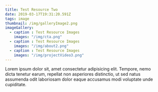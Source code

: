```yaml
---
title: Test Resource Two
date: 2019-03-17T19:31:20.591Z
tags: image
thumbnail: /img/galleryImage2.png
imageGallery:
  - caption : Test Resource Images
    images: "/img/cta.png"
  - caption : Test Resource Images
    images: "/img/about2.png"
  - caption : Test Resource Images
    images: "/img/projectVideo3.png"
---
```

Lorem ipsum dolor sit, amet consectetur adipisicing elit. Tempore, nemo dicta tenetur earum, repellat non asperiores distinctio, ut sed natus assumenda odit laboriosam dolor eaque accusamus modi voluptate unde cupiditate.
